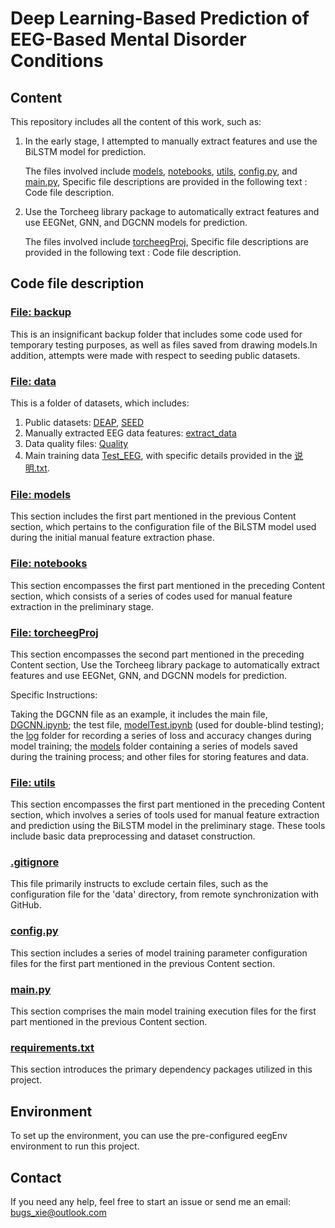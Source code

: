 # Deep Learning-Based Prediction of EEG-Based Mental Disorder Conditions

## Content
This repository includes all the content of this work, such as: 
1. In the early stage, I attempted to manually extract features and use the BiLSTM model for prediction. 

    The files involved include [models](./models), [notebooks](./notebooks), [utils](./utils), [config.py](./config.py), and [main.py](./main.py), Specific file descriptions are provided in the following text : Code file description.

2. Use the Torcheeg library package to automatically extract features and use EEGNet, GNN, and DGCNN models for prediction.

    The files involved include [torcheegProj](./torcheegProj), Specific file descriptions are provided in the following text : Code file description.

## Code file description

### [File: backup](./backup)
This is an insignificant backup folder that includes some code used for temporary testing purposes, as well as files saved from drawing models.In addition, attempts were made with respect to seeding public datasets.

### [File: data](./data)
This is a folder of datasets, which includes: 
1. Public datasets: [DEAP](./data/DEAP), [SEED](./data/SEED) 
2. Manually extracted EEG data features: [extract_data ](./data/extract_data)
3. Data quality files: [Quality](./data/Quality) 
4. Main training data [Test_EEG](./data/Test_EEG), with specific details provided in the [说明.txt](./data/Test_EEG/说明.txt).

### [File: models](./models)
This section includes the first part mentioned in the previous Content section, which pertains to the configuration file of the BiLSTM model used during the initial manual feature extraction phase.

### [File: notebooks](./notebooks)
This section encompasses the first part mentioned in the preceding Content section, which consists of a series of codes used for manual feature extraction in the preliminary stage.

### [File: torcheegProj](./torcheegProj)
This section encompasses the second part mentioned in the preceding Content section, Use the Torcheeg library package to automatically extract features and use EEGNet, GNN, and DGCNN models for prediction.

Specific Instructions:

Taking the DGCNN file as an example, it includes the main file, [DGCNN.ipynb](./torcheegProj/DGCNN/DGCNN.ipynb); the test file, [modelTest.ipynb](./torcheegProj/DGCNN/modelTest.ipynb) (used for double-blind testing); the [log](./torcheegProj/DGCNN/log) folder for recording a series of loss and accuracy changes during model training; the [models](./torcheegProj/DGCNN/models) folder containing a series of models saved during the training process; and other files for storing features and data.

### [File: utils](./utils)
This section encompasses the first part mentioned in the preceding Content section, which involves a series of tools used for manual feature extraction and prediction using the BiLSTM model in the preliminary stage. These tools include basic data preprocessing and dataset construction.

### [.gitignore](./.gitignore)
This file primarily instructs to exclude certain files, such as the configuration file for the 'data' directory, from remote synchronization with GitHub.

### [config.py](./config.py)
This section includes a series of model training parameter configuration files for the first part mentioned in the previous Content section.

### [main.py](./main.py)
This section comprises the main model training execution files for the first part mentioned in the previous Content section.

### [requirements.txt](./requirements.txt)
This section introduces the primary dependency packages utilized in this project.

## Environment
To set up the environment, you can use the pre-configured eegEnv environment to run this project.

## Contact
If you need any help, feel free to start an issue or send me an email: [bugs_xie@outlook.com](mailto:bugs_xie@outlook.com)
